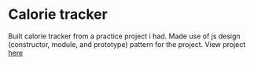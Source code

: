 # Calorie tracker
Built calorie tracker from a practice project i had. Made use of js design (constructor, module, and prototype) pattern for the project. View project [here](https://topecalorietracker.netlify.app/)
